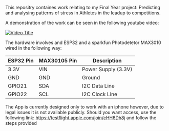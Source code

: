 This repositry containes work relating to my Final Year project: Predicting and analysing patterns of stress in Athletes in the leadup to competitions. 

A demonstration of the work can be seen in the following youtube video:

[![Video Title](https://img.youtube.com/vi/ggcv5iinIpg/0.jpg)](https://www.youtube.com/watch?v=ggcv5iinIpg)

The hardware involves and ESP32 and a sparkfun Photodetetor MAX3010 wired in the following way:

| **ESP32 Pin** | **MAX30105 Pin** | **Description**         |
|---------------|------------------|--------------------------|
| 3.3V          | VIN              | Power Supply (3.3V)      |
| GND           | GND              | Ground                   |
| GPIO21        | SDA              | I2C Data Line            |
| GPIO22        | SCL              | I2C Clock Line           |

The App is currently designed only to work with an iphone however, due to legal issues it is not available publicly. Should you want access, use the following link: https://testflight.apple.com/join/cHH6Dh8j and follow the steps provided

